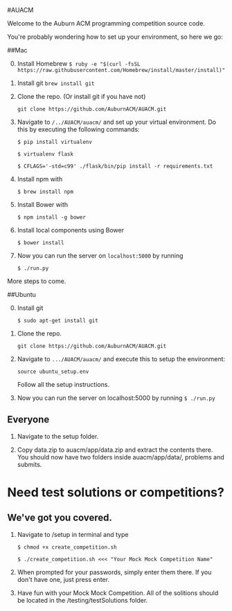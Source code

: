 #AUACM

Welcome to the Auburn ACM programming competition source code.

You're probably wondering how to set up your environment, so here we go:

##Mac

0. Install Homebrew 
    ``$ ruby -e "$(curl -fsSL https://raw.githubusercontent.com/Homebrew/install/master/install)" ``

1. Install git
    ``brew install git ``

2. Clone the repo. (Or install git if you have not)

    ``git clone https://github.com/AuburnACM/AUACM.git ``

3. Navigate to ``/../AUACM/auacm/`` and set up your virtual environment.
Do this by executing the following commands: 

    ``$ pip install virtualenv``
  
    ``$ virtualenv flask``
    
    ``$ CFLAGS='-std=c99' ./flask/bin/pip install -r requirements.txt``

4. Install npm with

    ``$ brew install npm``
    
5. Install Bower with

    ``$ npm install -g bower``
    
6. Install local components using Bower

    ``$ bower install`` 

7. Now you can run the server on ``localhost:5000`` by running

    ``$ ./run.py``
    
More steps to come.

##Ubuntu

0. Install git
    
    ``$ sudo apt-get install git ``

1. Clone the repo.

    ``git clone https://github.com/AuburnACM/AUACM.git ``

2. Navigate to ``.../AUACM/auacm/`` and execute this to setup the environment:
    
    ``source ubuntu_setup.env``
    
    Follow all the setup instructions.

3. Now you can run the server on localhost:5000 by running
    ``$ ./run.py``


## Everyone

1. Navigate to the setup folder.

2. Copy data.zip to auacm/app/data.zip and extract the contents
   there. You should now have two folders inside auacm/app/data/,
   problems and submits.
   
# Need test solutions or competitions?
## We've got you covered.

1. Navigate to /setup in terminal and type

    ``$ chmod +x create_competition.sh``
    
    ``$ ./create_competition.sh <<< "Your Mock Mock Competition Name"``
     
2. When prompted for your passwords, simply enter them there. If you
   don't have one, just press enter.
   
3. Have fun with your Mock Mock Competition. All of the solitions
   should be located in the /testing/testSolutions folder.
